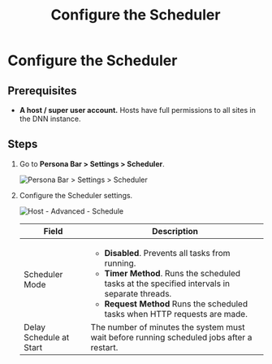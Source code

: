 ﻿---
uid: configure-scheduler
locale: en
title: Configure the Scheduler
dnnversion: 09.02.00
---

# Configure the Scheduler

## Prerequisites

*   **A host / super user account.** Hosts have full permissions to all sites in the DNN instance.

## Steps

1.  Go to **Persona Bar \> Settings \> Scheduler**.
    
    ![Persona Bar > Settings > Scheduler](/images/scr-pbar-host-Settings-E91.png)
    
2.  Configure the Scheduler settings.
    
      
    
    ![Host - Advanced - Schedule](/images/scr-HostSchedule-SchedulerMode.png)
    
      
    
    |**Field**|**Description**|
    |---|---|
    |Scheduler Mode|<ul><li><strong>Disabled</strong>. Prevents all tasks from running.</li><li><strong>Timer Method</strong>. Runs the scheduled tasks at the specified intervals in separate threads.</li><li><strong>Request Method</strong> Runs the scheduled tasks when HTTP requests are made.</li></ul>|
    |Delay Schedule at Start|The number of minutes the system must wait before running scheduled jobs after a restart.|
